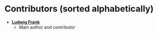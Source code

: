 Contributors (sorted alphabetically)
============================================

* **[Ludwig Frank](https://github.com/ludwigfrank)**
  * Main author and contributor